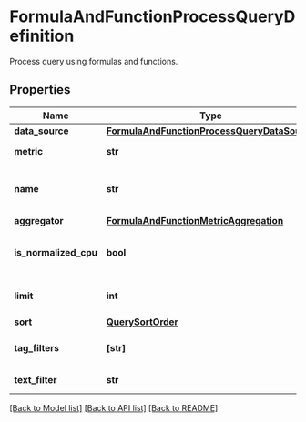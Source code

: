 # FormulaAndFunctionProcessQueryDefinition

Process query using formulas and functions.
## Properties
Name | Type | Description | Notes
------------ | ------------- | ------------- | -------------
**data_source** | [**FormulaAndFunctionProcessQueryDataSource**](FormulaAndFunctionProcessQueryDataSource.md) |  | 
**metric** | **str** | Process metric name. | 
**name** | **str** | Name of query for use in formulas. | 
**aggregator** | [**FormulaAndFunctionMetricAggregation**](FormulaAndFunctionMetricAggregation.md) |  | [optional] 
**is_normalized_cpu** | **bool** | Whether to normalize the CPU percentages. | [optional] 
**limit** | **int** | Number of hits to return. | [optional] 
**sort** | [**QuerySortOrder**](QuerySortOrder.md) |  | [optional] 
**tag_filters** | **[str]** | An array of tags to filter by. | [optional] 
**text_filter** | **str** | Text to use as filter. | [optional] 

[[Back to Model list]](README.md#documentation-for-models) [[Back to API list]](README.md#documentation-for-api-endpoints) [[Back to README]](README.md)



